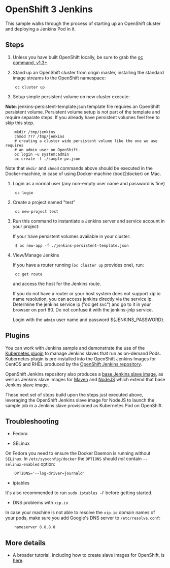 OpenShift 3 Jenkins
=========================
This sample walks through the process of starting up an OpenShift cluster and deploying a Jenkins Pod in it.

Steps
-----

1. Unless you have built OpenShift locally, be sure  to grab the [oc command, v1.3+](https://github.com/openshift/origin/releases/tag/v1.3.1)

1. Stand up an OpenShift cluster from origin master, installing the standard image streams to the OpenShift namespace:

        oc cluster up

1. Setup simple persistent volume on new cluster execute:

**Note**: jenkins-persistent-template.json template file requires an OpenShift persistent volume.
Persistent volume setup is not part of the template and require separate steps.
If you already have persistent volumes feel free to skip this step.

        mkdir /tmp/jenkins
        chmod 777 /tmp/jenkins
        # creating a cluster wide persistent volume like the one we use requires
        # an admin user on OpenShift.
        oc login -u system:admin
        oc create -f ./sample-pv.json

Note that `mkdir` and `chmod` commands above should be executed in the Docker-machine, in case of using Docker-machine (boot2docker) on Mac.

1. Login as a normal user (any non-empty user name and password is fine)

        oc login

1. Create a project  named "test"

        oc new-project test

1. Run this command to instantiate a Jenkins server and service account in your project:

    If your have persistent volumes available in your cluster:

        $ oc new-app -f ./jenkins-persistent-template.json
    
1. View/Manage Jenkins

    If you have a router running (`oc cluster up` provides one), run:

        oc get route

    and access the host for the Jenkins route.

    If you do not have a router or your host system does not support xip.io name resolution, you can access jenkins directly via the service ip.  Determine the jenkins service ip ("oc get svc") and go to it in your browser on port 80.  Do not confuse it with the jenkins-jnlp service.

    Login with the `admin` user name and password ${JENKINS_PASSWORD}.

Plugins
------

You can work with Jenkins sample and demonstrate the use of the [Kubernetes plugin](https://wiki.jenkins-ci.org/display/JENKINS/Kubernetes+Plugin) to manage
Jenkins slaves that run as on-demand Pods. Kubernetes plugin is pre-installed into the OpenShift Jenkins Images
for CentOS and RHEL produced by the [OpenShift Jenkins repository](https://github.com/openshift/jenkins).

OpenShift Jenkins repository also produces a [base Jenkins slave image](https://github.com/openshift/jenkins/tree/master/slave-base),
as well as Jenkins slave images for [Maven](https://github.com/openshift/jenkins/tree/master/slave-maven) and
[NodeJS](https://github.com/openshift/jenkins/tree/master/slave-nodejs) which extend that base Jenkins slave image.

These next set of steps build upon the steps just executed above, leveraging the OpenShift Jenkins slave image for NodeJS to launch the sample
job in a Jenkins slave provisioned as Kubernetes Pod on OpenShift.

Troubleshooting
---------------

* Fedora

 * SELinux

On Fedora you need to ensure the Docker Daemon is running without `SELinux`. In `/etc/sysconfig/docker` the `OPTIONS` should *not* contain `--selinux-enabled` option:

        OPTIONS='--log-driver=journald'

 * iptables

It's also recommended to run `sudo iptables -F` before getting started.

 * DNS problems with `xip.io`

In case your machine is not able to resolve the `xip.io` domain names of your pods, make sure you add Google's DNS server to `/etc/resolve.conf`:

        nameserver 8.8.8.8


More details
------------

* A broader tutorial, including how to create slave images for OpenShift, is [here](https://docs.openshift.org/latest/using_images/other_images/jenkins.html#using-the-jenkins-kubernetes-plug-in-to-run-jobs).  
